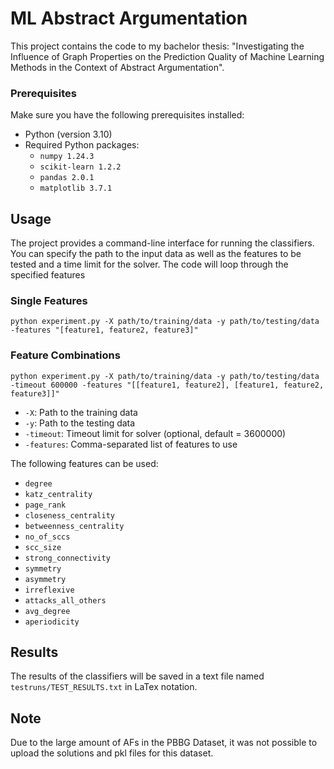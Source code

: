 # ML Abstract Argumentation

This project contains the code to my bachelor thesis: "Investigating the Influence of Graph Properties on the Prediction Quality of Machine Learning Methods in the Context of Abstract Argumentation".


### Prerequisites

Make sure you have the following prerequisites installed:

- Python (version 3.10)
- Required Python packages:
  - `numpy 1.24.3`
  - `scikit-learn 1.2.2`
  - `pandas 2.0.1`
  - `matplotlib 3.7.1`


## Usage

The project provides a command-line interface for running the classifiers. You can specify the path to the input data as well as the features to be tested and a time limit for the solver. The code will loop through the specified features

### Single Features 
```shell
python experiment.py -X path/to/training/data -y path/to/testing/data -features "[feature1, feature2, feature3]"
```

### Feature Combinations
```shell
python experiment.py -X path/to/training/data -y path/to/testing/data -timeout 600000 -features "[[feature1, feature2], [feature1, feature2, feature3]]"
```

- `-X`: Path to the training data
- `-y`: Path to the testing data
- `-timeout`: Timeout limit for solver (optional, default = 3600000)
- `-features`: Comma-separated list of features to use

The following features can be used:

- `degree`
- `katz_centrality`
- `page_rank`
- `closeness_centrality`
- `betweenness_centrality`
- `no_of_sccs`
- `scc_size`
- `strong_connectivity`
- `symmetry`
- `asymmetry`
- `irreflexive`
- `attacks_all_others`
- `avg_degree`
- `aperiodicity`

## Results

The results of the classifiers will be saved in a text file named `testruns/TEST_RESULTS.txt` in LaTex notation.


## Note

Due to the large amount of AFs in the PBBG Dataset, it was not possible to upload the solutions and pkl files for this dataset.



